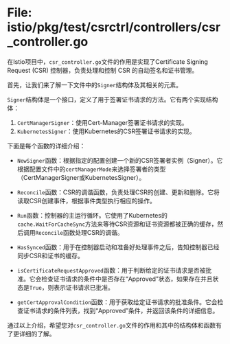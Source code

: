 # File: istio/pkg/test/csrctrl/controllers/csr_controller.go

在Istio项目中，`csr_controller.go`文件的作用是实现了Certificate Signing Request (CSR) 控制器，负责处理和控制 CSR 的自动签名和证书管理。

首先，让我们来了解一下文件中的`Signer`结构体及其相关的元素。

`Signer`结构体是一个接口，定义了用于签署证书请求的方法。它有两个实现结构体：

1. `CertManagerSigner`：使用Cert-Manager签署证书请求的实现。
2. `KubernetesSigner`：使用Kubernetes的CSR签署证书请求的实现。

下面是每个函数的详细介绍：

- `NewSigner`函数：根据指定的配置创建一个新的CSR签署者实例（Signer）。它根据配置文件中的`certManagerMode`来选择签署者的类型（CertManagerSigner或KubernetesSigner）。

- `Reconcile`函数：CSR的调谐函数，负责处理CSR的创建、更新和删除。它将读取CSR创建事件，根据事件类型执行相应的操作。

- `Run`函数：控制器的主运行循环。它使用了Kubernetes的`cache.WaitForCacheSync`方法来等待CSR资源和证书资源都被正确的缓存，然后调用`Reconcile`函数处理CSR的调谐。

- `HasSynced`函数：用于在控制器启动和准备好处理事件之后，告知控制器已经同步CSR和证书的缓存。

- `isCertificateRequestApproved`函数：用于判断给定的证书请求是否被批准。它会检查证书请求的条件中是否存在“Approved”状态，如果存在并且状态是`True`，则表示证书请求已批准。

- `getCertApprovalCondition`函数：用于获取给定证书请求的批准条件。它会检查证书请求的条件列表，找到“Approved”条件，并返回该条件的详细信息。

通过以上介绍，希望您对`csr_controller.go`文件的作用和其中的结构体和函数有了更详细的了解。

